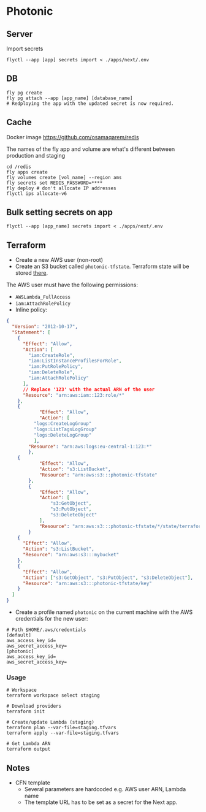 # Photonic

## Server

Import secrets

```
flyctl --app [app] secrets import < ./apps/next/.env
```

## DB

```
fly pg create
fly pg attach --app [app_name] [database_name]
# Redploying the app with the updated secret is now required.
```

## Cache

Docker image
https://github.com/osamaqarem/redis

The names of the fly app and volume are what's different between production and staging

```
cd /redis
fly apps create
fly volumes create [vol_name] --region ams
fly secrets set REDIS_PASSWORD=****
fly deploy # don't allocate IP addresses
flyctl ips allocate-v6
```

## Bulk setting secrets on app

```
flyctl --app [app_name] secrets import < ./apps/next/.env
```

## Terraform

- Create a new AWS user (non-root)
- Create an S3 bucket called `photonic-tfstate`. Terraform state will be stored [there](https://developer.hashicorp.com/terraform/language/settings/backends/s3).

The AWS user must have the following permissions:

- `AWSLambda_FullAccess`
- `iam:AttachRolePolicy`
- Inline policy:

```json
{
  "Version": "2012-10-17",
  "Statement": [
    {
      "Effect": "Allow",
      "Action": [
        "iam:CreateRole",
        "iam:ListInstanceProfilesForRole",
        "iam:PutRolePolicy",
        "iam:DeleteRole",
        "iam:AttachRolePolicy"
      ],
      // Replace '123' with the actual ARN of the user
      "Resource": "arn:aws:iam::123:role/*"
    },
    {
		    "Effect": "Allow",
		    "Action": [
          "logs:CreateLogGroup"
          "logs:ListTagsLogGroup"
          "logs:DeleteLogGroup"
          ],
        "Resource": "arn:aws:logs:eu-central-1:123:*"
		},
    {
			"Effect": "Allow",
			"Action": "s3:ListBucket",
			"Resource": "arn:aws:s3:::photonic-tfstate"
		},
		{
			"Effect": "Allow",
			"Action": [
				"s3:GetObject",
				"s3:PutObject",
				"s3:DeleteObject"
			],
			"Resource": "arn:aws:s3:::photonic-tfstate/*/state/terraform.tfstate"
		}
    {
      "Effect": "Allow",
      "Action": "s3:ListBucket",
      "Resource": "arn:aws:s3:::mybucket"
    },
    {
      "Effect": "Allow",
      "Action": ["s3:GetObject", "s3:PutObject", "s3:DeleteObject"],
      "Resource": "arn:aws:s3:::photonic-tfstate/key"
    }
  ]
}
```

- Create a profile named `photonic` on the current machine with the AWS credentials for the new user:

```shell
# Path $HOME/.aws/credentials
[default]
aws_access_key_id=
aws_secret_access_key=
[photonic]
aws_access_key_id=
aws_secret_access_key=
```

### Usage

```shell
# Workspace
terraform workspace select staging

# Download providers
terraform init

# Create/update Lambda (staging)
terraform plan --var-file=staging.tfvars
terraform apply --var-file=staging.tfvars

# Get Lambda ARN
terraform output
```

## Notes

- CFN template
  - Several parameters are hardcoded e.g. AWS user ARN, Lambda name
  - The template URL has to be set as a secret for the Next app.
